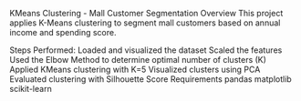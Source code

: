 KMeans Clustering - Mall Customer Segmentation
Overview
This project applies K-Means clustering to segment mall customers based on annual income and spending score.

Steps Performed:
Loaded and visualized the dataset
Scaled the features
Used the Elbow Method to determine optimal number of clusters (K)
Applied KMeans clustering with K=5
Visualized clusters using PCA
Evaluated clustering with Silhouette Score
Requirements
pandas
matplotlib
scikit-learn
